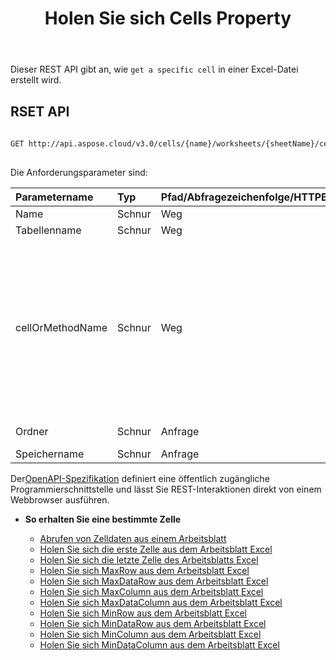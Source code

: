 ﻿---
title: Holen Sie sich Cells Property
type: docs
url: /de/get-cells-properties/
weight: 130
---
Dieser REST API gibt an, wie `get a specific cell` in einer Excel-Datei erstellt wird.

## RSET API
 
```bash
 
GET http://api.aspose.cloud/v3.0/cells/{name}/worksheets/{sheetName}/cells/{cellOrMethodName}
 
```
 Die Anforderungsparameter sind:
 
| Parametername| Typ| Pfad/Abfragezeichenfolge/HTTPBody|Beschreibung|
|:- |:- |:- |:- |
| Name| Schnur| Weg| Dokumentname.|
| Tabellenname| Schnur| Weg| Arbeitsblattname.|
| cellOrMethodName| Schnur| Weg| Der Zellen- oder Methodenname. (Wert des Methodennamens: firstcell, endcell, maxrow, maxdatarow, maxcolumn, maxdatacolumn, minrow, mindatarow, mincolumn, mindatacolumn und cellName.)|
| Ordner| Schnur| Anfrage| Ordner des Dokuments.|
| Speichername| Schnur| Anfrage| Speichername.|
 
 Der[OpenAPI-Spezifikation](https://apireference.aspose.cloud/cells/#/Cells/GetWorksheetCell) definiert eine öffentlich zugängliche Programmierschnittstelle und lässt Sie REST-Interaktionen direkt von einem Webbrowser ausführen.


- **So erhalten Sie eine bestimmte Zelle**

   - [Abrufen von Zelldaten aus einem Arbeitsblatt](/cells/de/get-cell-data-from-a-worksheet/)
   - [Holen Sie sich die erste Zelle aus dem Arbeitsblatt Excel](/cells/de/get-first-cell-from-excel-worksheet/)
   - [Holen Sie sich die letzte Zelle des Arbeitsblatts Excel](/cells/de/get-last-cell-of-excel-worksheet/)
   - [Holen Sie sich MaxRow aus dem Arbeitsblatt Excel](/cells/de/get-maxrow-from-excel-worksheet/)
   - [Holen Sie sich MaxDataRow aus dem Arbeitsblatt Excel](/cells/de/get-maxdatarow-from-excel-worksheet/)
   - [Holen Sie sich MaxColumn aus dem Arbeitsblatt Excel](/cells/de/get-maxcolumn-from-excel-worksheet/)
   - [Holen Sie sich MaxDataColumn aus dem Arbeitsblatt Excel](/cells/de/get-maxdatacolumn-from-excel-worksheet/)
   - [Holen Sie sich MinRow aus dem Arbeitsblatt Excel](/cells/de/get-minrow-from-excel-worksheet/)
   - [Holen Sie sich MinDataRow aus dem Arbeitsblatt Excel](/cells/de/get-mindatarow-from-excel-worksheet/)
   - [Holen Sie sich MinColumn aus dem Arbeitsblatt Excel](/cells/de/get-mincolumn-from-excel-worksheet/)
   - [Holen Sie sich MinDataColumn aus dem Arbeitsblatt Excel](/cells/de/get-mindatacolumn-from-excel-worksheet/)
